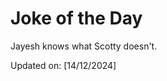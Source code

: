 # Joke of the Day

<!-- #joke -->
Jayesh knows what Scotty doesn't.

Updated on: [14/12/2024]
<!-- #jokeEnd -->